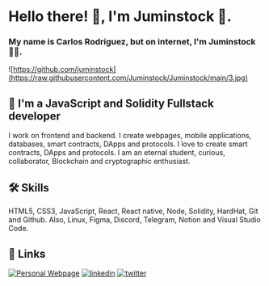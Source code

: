 # Hello there! 👋, I'm Juminstock 🦅.
### My name is Carlos Rodríguez, but on internet, I'm Juminstock 🧑‍💻.

![https://github.com/juminstock](https://raw.githubusercontent.com/Juminstock/Juminstock/main/3.jpg)
## 🚀 I'm a JavaScript and Solidity Fullstack developer
I work on frontend and backend. I create webpages, mobile applications, databases, smart contracts, DApps and protocols. I love to create smart contracts, DApps and protocols. I am an eternal student, curious, collaborator, Blockchain and cryptographic enthusiast.
## 🛠 Skills
HTML5, CSS3, JavaScript, React, React native, Node, Solidity, HardHat, Git and Github. Also, Linux, Figma, Discord, Telegram, Notion and Visual Studio Code.
## 🔗 Links
[![Personal Webpage](https://img.shields.io/badge/my_portfolio-000?style=for-the-badge&logo=ko-fi&logoColor=white)](https://www.juminstock.com)
[![linkedin](https://img.shields.io/badge/linkedin-0A66C2?style=for-the-badge&logo=linkedin&logoColor=white)](https://www.linkedin.com/in/juminstock)
[![twitter](https://img.shields.io/badge/twitter-1DA1F2?style=for-the-badge&logo=twitter&logoColor=white)](https://twitter.com/juminstock)
